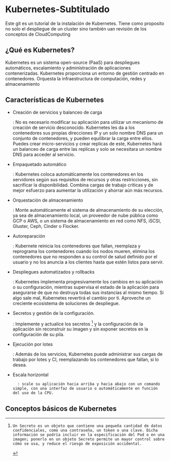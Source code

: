 # Kubernetes-Subtitulado
Este git es un tutorial de la instalación de Kubernetes. Tiene como proposito no solo el despliegue de un cluster sino también uan revisión de los conceptos de CloudComputing

## ¿Qué es Kubernetes?

Kubernetes es un sistema open-source (PaaS) para despliegues automáticos, escalamiento y administración de aplicaciones contenerizadas.
Kubernetes proporciona un entorno de gestión centrado en contenedores. Orquesta la infraestructura de computación, redes y almacenamiento

## Características de Kubernetes

- Creación de servicios y balanceo de carga

	:	No es necesario modificar su aplicación para utilizar un mecanismo de creación de servicio desconocido. Kubernetes les da a los contenedores sus propias direcciones IP y un solo nombre DNS para un conjunto de contenedores, y pueden equilibrar la carga entre ellos. Puedes crear micro-servicios y crear replicas de este, Kubernetes hará un balanceo de carga entre las replicas y solo se necesitara un nombre DNS para acceder al servicio.

- Empaquetado automático

	:	Kubernetes coloca automáticamente los contenedores en los servidores según sus requisitos de recursos y otras restricciones, sin sacrificar la disponibilidad. Combina cargas de trabajo críticas y de mejor esfuerzo para aumentar la utilización y ahorrar aún más recursos.

- Orquestación de almacenamiento

	:	Monte automáticamente el sistema de almacenamiento de su elección, ya sea de almacenamiento local, un proveedor de nube pública como GCP o AWS, o un sistema de almacenamiento en red como NFS, iSCSI, Gluster, Ceph, Cinder o Flocker. 

- Autoreparación

	:	Kubernete reinicia los contenedores que fallan, reemplaza y reprograma los contenedores cuando los nodos mueren, elimina los contenedores que no responden a su control de salud definido por el usuario y no los anuncia a los clientes hasta que estén listos para servir.

- Despliegues automatizados y rollbacks

	:	Kubernetes implementa progresivamente los cambios en su aplicación o su configuración, mientras supervisa el estado de la aplicación para asegurarse de que no destruya todas sus instancias al mismo tiempo. Si algo sale mal, Kubernetes revertirá el cambio por ti. Aproveche un creciente ecosistema de soluciones de despliegue.

- Secretos y gestión de la configuración.

	:	Implemente y actualice los secretos [^1] y la configuración de la aplicación sin reconstruir su imagen y sin exponer secretos en la configuración de su pila.


- Ejecución por lotes

	:	Además de los servicios, Kubernetes puede administrar sus cargas de trabajo por lotes y CI, reemplazando los contenedores que fallan, si lo desea.

- Escala horizontal

		: scale su aplicación hacia arriba y hacia abajo con un comando simple, con una interfaz de usuario o automáticamente en función del uso de la CPU.  

## Conceptos básicos de Kubernetes


[^1]:	 Un Secreto es un objeto que contiene una pequeña cantidad de datos confidenciales, como una contraseña, un token o una clave. Dicha información se podría incluir en la especificación del Pod o en una imagen; ponerlo en un objeto Secreto permite un mayor control sobre cómo se usa, y reduce el riesgo de exposición accidental.
<!--stackedit_data:
eyJoaXN0b3J5IjpbLTQwODY2OTA2MCwtODAzMzMzNDQ4LDIyOT
U3NDM2NSwtMjc5NTE2MDU1LDg0Njk4ODIzNCwxMDEzNTA0Mzky
XX0=
-->